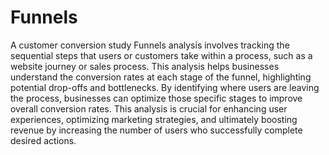 # Funnels
A customer conversion study
Funnels analysis involves tracking the sequential steps that users or customers take within a process, such as a website journey or sales process. This analysis helps businesses understand the conversion rates at each stage of the funnel, highlighting potential drop-offs and bottlenecks. By identifying where users are leaving the process, businesses can optimize those specific stages to improve overall conversion rates. This analysis is crucial for enhancing user experiences, optimizing marketing strategies, and ultimately boosting revenue by increasing the number of users who successfully complete desired actions.
